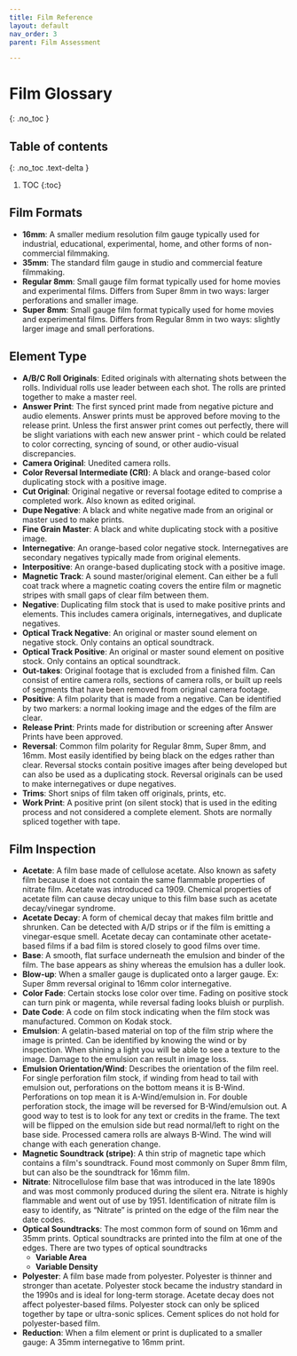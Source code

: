 ```yaml
---
title: Film Reference
layout: default
nav_order: 3
parent: Film Assessment

---
```



# Film Glossary
{: .no_toc }

## Table of contents
{: .no_toc .text-delta }

1. TOC
{:toc}

## Film Formats
* **16mm**: A smaller medium resolution film gauge typically used for industrial, educational, experimental, home, and other forms of non-commercial filmmaking.
* **35mm**: The standard film gauge in studio and commercial feature filmmaking.
* **Regular 8mm**: Small gauge film format typically used for home movies and experimental films. Differs from Super 8mm in two ways: larger perforations and smaller image.
* **Super 8mm**: Small gauge film format typically used for home movies and experimental films. Differs from Regular 8mm in two ways: slightly larger image and small perforations.

## Element Type
* **A/B/C Roll Originals**: Edited originals with alternating shots between the rolls. Individual rolls use leader between each shot. The rolls are printed together to make a master reel.
* **Answer Print**: The first synced print made from negative picture and audio elements. Answer prints must be approved before moving to the release print. Unless the first answer print comes out perfectly, there will be slight variations with each new answer print - which could be related to color correcting, syncing of sound, or other audio-visual discrepancies.
* **Camera Original**: Unedited camera rolls.
* **Color Reversal Intermediate (CRI)**: A black and orange-based color duplicating stock with a positive image.
* **Cut Original**: Original negative or reversal footage edited to comprise a completed work. Also known as edited original.
* **Dupe Negative**: A black and white negative made from an original or master used to make prints.
* **Fine Grain Master**: A black and white duplicating stock with a positive image.
* **Internegative**: An orange-based color negative stock. Internegatives are secondary negatives typically made from original elements.
* **Interpositive**: An orange-based duplicating stock with a positive image.
* **Magnetic Track**: A sound master/original element. Can either be a full coat track where a magnetic coating covers the entire film or magnetic stripes with small gaps of clear film between them.
* **Negative**: Duplicating film stock that is used to make positive prints and elements. This includes camera originals, internegatives, and duplicate negatives.
* **Optical Track Negative**: An original or master sound element on negative stock. Only contains an optical soundtrack.
* **Optical Track Positive**: An original or master sound element on positive stock. Only contains an optical soundtrack.
* **Out-takes**: Original footage that is excluded from a finished film. Can consist of entire camera rolls, sections of camera rolls, or built up reels of segments that have been removed from original camera footage.
* **Positive**: A film polarity that is made from a negative. Can be identified by two markers: a normal looking image and the edges of the film are clear.
* **Release Print**: Prints made for distribution or screening after Answer Prints have been approved.
* **Reversal**: Common film polarity for Regular 8mm, Super 8mm, and 16mm. Most easily identified by being black on the edges rather than clear. Reversal stocks contain positive images after being developed but can also be used as a duplicating stock. Reversal originals can be used to make internegatives or dupe negatives.
* **Trims**: Short snips of film taken off originals, prints, etc.
* **Work Print**: A positive print (on silent stock) that is used in the editing process and not considered a complete element. Shots are normally spliced together with tape.

## Film Inspection
* **Acetate**: A film base made of cellulose acetate. Also known as safety film because it does not contain the same flammable properties of nitrate film. Acetate was introduced ca 1909. Chemical properties of acetate film can cause decay unique to this film base such as acetate decay/vinegar syndrome.
* **Acetate Decay**: A form of chemical decay that makes film brittle and shrunken. Can be detected with A/D strips or if the film is emitting a vinegar-esque smell. Acetate decay can contaminate other acetate-based films if a bad film is stored closely to good films over time.
* **Base**: A smooth, flat surface underneath the emulsion and binder of the film. The base appears as shiny whereas the emulsion has a duller look.
* **Blow-up**: When a smaller gauge is duplicated onto a larger gauge. Ex: Super 8mm reversal original to 16mm color internegative.
* **Color Fade**: Certain stocks lose color over time. Fading on positive stock can turn pink or magenta, while reversal fading looks bluish or purplish.
* **Date Code**: A code on film stock indicating when the film stock was manufactured. Common on Kodak stock.
* **Emulsion**: A gelatin-based material on top of the film strip where the image is printed. Can be identified by knowing the wind or by inspection. When shining a light you will be able to see a texture to the image. Damage to the emulsion can result in image loss.
* **Emulsion Orientation/Wind**: Describes the orientation of the film reel. For single perforation film stock, if winding from head to tail with emulsion out, perforations on the bottom means it is B-Wind. Perforations on top mean it is A-Wind/emulsion in. For double perforation stock, the image will be reversed for B-Wind/emulsion out. A good way to test is to look for any text or credits in the frame. The text will be flipped on the emulsion side but read normal/left to right on the base side. Processed camera rolls are always B-Wind. The wind will change with each generation change. 
* **Magnetic Soundtrack (stripe)**: A thin strip of magnetic tape which contains a film's soundtrack. Found most commonly on Super 8mm film, but can also be the soundtrack for 16mm film.
* **Nitrate**: Nitrocellulose film base that was introduced in the late 1890s and was most commonly produced during the silent era. Nitrate is highly flammable and went out of use by 1951. Identification of nitrate film is easy to identify, as “Nitrate” is printed on the edge of the film near the date codes.
* **Optical Soundtracks**: The most common form of sound on 16mm and 35mm prints. Optical soundtracks are printed into the film at one of the edges. There are two types of optical soundtracks
  * **Variable Area**
  * **Variable Density**
* **Polyester**: A film base made from polyester. Polyester is thinner and stronger than acetate. Polyester stock became the industry standard in the 1990s and is ideal for long-term storage. Acetate decay does not affect polyester-based films. Polyester stock can only be spliced together by tape or ultra-sonic splices. Cement splices do not hold for polyester-based film.
* **Reduction**: When a film element or print is duplicated to a smaller gauge: A 35mm internegative to 16mm print.
